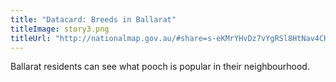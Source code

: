 ```yaml
---
title: "Datacard: Breeds in Ballarat"
titleImage: story3.png
titleUrl: "http://nationalmap.gov.au/#share=s-eKMrYHvDz7vYgRSl8HtNav4CHK3"
---
```


<p>Ballarat residents can see what pooch is popular in their neighbourhood.</p>

